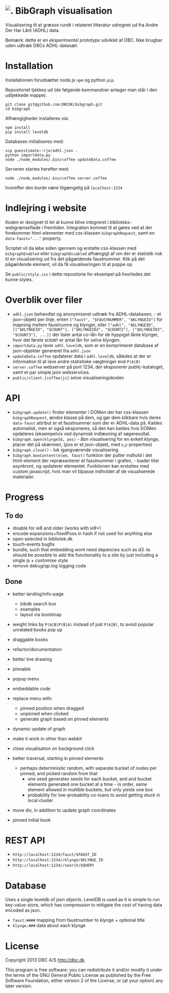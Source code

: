 # ![.](https://solsort.com/_github_statistics.gif) BibGraph visualisation

Visualisering til at græsse rundt i relateret litteratur udregnet ud fra Andre Der Har Lånt (ADHL) data.

Bemærk: dette er en _eksperimentel prototype_ udviklet af DBC.
Ikke brugbar uden udtræk DBCs ADHL-datasæt.

# Installation

Installationen forudsætter node.js `npm` og python `pip`.

Repositoriet tjekkes ud (de følgende kommandoer antager man står i den udtjekkede mappe).

    git clone git@github.com:DBCDK/bibgraph.git
    cd bibgraph

Afhængigheder installeres via:

    npm install
    pip install leveldb

Databasen initialiseres med:

    scp guesstimate:~rje/adhl.json .
    python importdata.py
    node ./node_modules/.bin/coffee updateData.coffee

Serveren startes herefter med:

    node ./node_modules/.bin/coffee server.coffee

hvorefter den burde være tilgængelig på `localhost:1234`

# Indlejring i website

Koden er designet til let at kunne blive integreret i biblioteks-webgrænseflade i fremtiden. 
Integration kommet til at gøres ved at der forekommer html-elementer med css-klassen `bibgraphRequest`, samt en `data-faust="..."` property. 

Scriptet vil da løbe siden igennem og erstatte css-klassen med `bibgraphEnabled` eller `bibgraphDisabled` afhængigt af om der er statistik nok til en visualisering ud fra det pågældende faustnummer. Klik på det pågældende element, vil da få visualiseringen til at poppe op.

Se `public/style.css` i dette repositorie for eksempel på hvorledes det kunne styles.

# Overblik over filer

- `adhl.json` behandlet og anonymiseret udtræk fra ADHL-databasen, - et json-objekt per linje, enten `["faust", "$FAUSTNUMMER", "$KLYNGEID"]` for mapning mellem faustnumre og klynger, eller `["adhl", "$KLYNGEID", [["$KLYNGEID", "$COUNT"], ["$KLYNGEID2", "$COUNT2"], ["$KLYNGEID3", "$COUNT3"], ...]]` der lister antal co-lån for de hyppigst lånte klynger, hvor det første `$COUNT` er antal lån for selve klyngen. 
- `importdata.py` laver `adhl.leveldb`, som er en komprimeret database af json-objekter genereret fra `adhl.json`
- `updateData.coffee` opdaterer data i `adhl.leveldb`, således at der er information til at lave andre statistiske vægtninger end `P(A|B)`
- `server.coffee` webserver på port 1234, der eksponerer public-kataloget, samt et par simple json webservices.
- `public/client.[coffee|js]` selve visualiseringskoden

# API

- `bibgraph.update()` finder elementer i DOMen der har css-klassen `bibgraphRequest`, ændre klasse på dem, og gør dem klikbare hvis deres `data-faust` attribut er et faustnummer som der er ADHL-data på. Kaldes automatisk, men er også eksponeres, så den kan kaldes hvis DOMen opdateres (eksempelvis ved dynamisk indlæsning af søgeresultat.
- `bibgraph.open(klyngeId, pos)` - åbn visualisering for en enkelt klynge, placer det på skærmen, (pos er et json-objekt, med `x`,`y`-properties)
- `bibgraph.close()` - luk igangværende visualisering
- `bibgraph.boxContent(elem, faust)` funktion der putter indhold i det html-element der repræsenterer et fasutnummer i grafen, - loader titel asynkront, og opdaterer elementet. Funktionen kan erstattes med custom javascript, hvis man vil tilpasse indholdet af de visualiserede materialer.

# Progress

## To do

- disable for ie8 and older (works with ie9+)
- encode expansions+fixedPoss in hash if not used for anything else
- open selected in bibliotek.dk
- touch-events bugfix
- bundle, such that embedding wont need depencies such as d3. Ie. should be possible to add the functionality to a site by just including a single js + customise style.
- remove debug/qp.log logging code

## Done
- better landing/info-page
    - bibdk search box
    - examples
    - layout via bootstrap
- weight links by `P(A|B)P(B|A)` instead of just `P(A|B)`, to avoid popular unrelated books pop up
- draggable books
- refactor/documentation
- better line drawing
- pinnable
- popup menu
- embeddable code
- replace menu with:
    - pinned position when dragged
    - unpinned when clicked
    - generate graph based on pinned elements 
- dynamic update of graph
- make it work in other than webkit
- close visualisation on background click
- better traversal, starting in pinned elements
    - perhaps deterministic random, with separate bucket of nodes per pinned, and picked random from that
        - one seed generates seeds for each bucket, and and bucket elements generated one bucket at a time - in order, same element allowed in multible buckets, but only yields one box
        - probability for low-probability co-loans to avoid getting stuck in local cluster

- move div, in addition to update graph coordinates
- pinned initial book


# REST API

- `http://localhost:1234/faust/$FAUST_ID` 
- `http://localhost:1234//klynge/$KLYNGE_ID`
- `http://localhost:1234//search/$QUERY`

# Database

Uses a single leveldb of json objects. LevelDB is used as it is simple to run key-value-store, which has compression to mitigate the cost of having data encoded as json.

- `faust:####` mapping from faustnumber to klynge + optional title
- `klynge:###` data about each klynge

# License

Copyright 2013 DBC A/S <http://dbc.dk>

This program is free software: you can redistribute it and/or modify
it under the terms of the GNU General Public License as published by
the Free Software Foundation, either version 2 of the License, or
(at your option) any later version.
